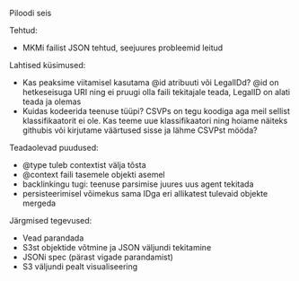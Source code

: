 Piloodi seis

Tehtud:
 * MKMi failist JSON tehtud, seejuures probleemid leitud

Lahtised küsimused:
 * Kas peaksime viitamisel kasutama @id atribuuti või LegalIDd? @id on hetkeseisuga URI ning ei pruugi olla faili tekitajale teada, LegalID on alati teada ja olemas
 * Kuidas kodeerida teenuse tüüpi? CSVPs on tegu koodiga aga meil sellist klassifikaatorit ei ole. Kas teeme uue klassifikaatori ning hoiame näiteks githubis või kirjutame väärtused sisse ja lähme CSVPst mööda?

Teadaolevad puudused:
 * @type tuleb contextist välja tõsta
 * @context faili tasemele objekti asemel
 * backlinkingu tugi: teenuse parsimise juures uus agent tekitada
 * persisteerimisel võimekus sama IDga eri allikatest tulevaid objekte mergeda

Järgmised tegevused:
 * Vead parandada
 * S3st objektide võtmine ja JSON väljundi tekitamine
 * JSONi spec (pärast vigade parandamist)
 * S3 väljundi pealt visualiseering
